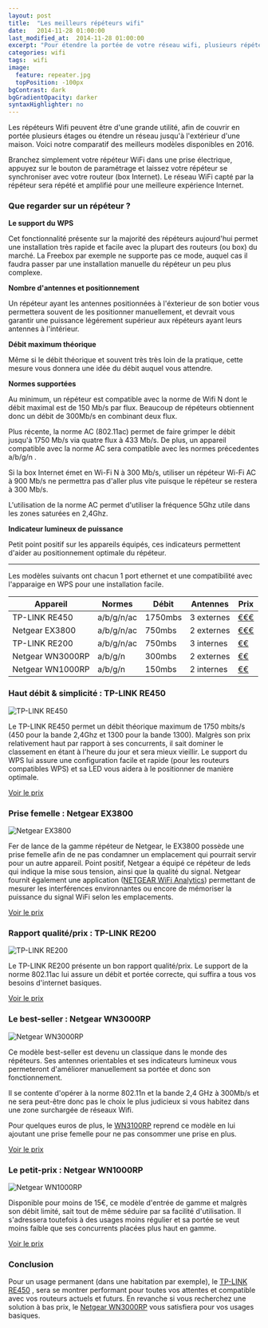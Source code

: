 ```yaml
---
layout: post
title:  "Les meilleurs répéteurs wifi"
date:   2014-11-28 01:00:00
last_modified_at:  2014-11-28 01:00:00
excerpt: "Pour étendre la portée de votre réseau wifi, plusieurs répéteurs Wifi existent. Nous comparons les ..."
categories: wifi
tags:  wifi
image:
  feature: repeater.jpg
  topPosition: -100px
bgContrast: dark
bgGradientOpacity: darker
syntaxHighlighter: no
---
```


Les répéteurs Wifi peuvent être d'une grande utilité, afin de couvrir en portée plusieurs étages ou étendre un réseau jusqu'à l'extérieur d'une maison. Voici notre comparatif des meilleurs modèles disponibles en 2016.

Branchez simplement votre répéteur WiFi dans une prise électrique, appuyez sur le bouton de paramétrage et laissez votre répéteur se synchroniser avec votre routeur (box Internet). Le réseau WiFi capté par la répéteur sera répété et amplifié pour une  meilleure expérience Internet. 

### Que regarder sur un répéteur ?

**Le support du WPS**

 Cet fonctionnalité présente sur la majorité des répéteurs aujourd'hui permet une installation très rapide et facile avec la plupart des routeurs (ou box) du marché.  La Freebox par exemple ne supporte pas ce mode, auquel cas il faudra passer par une installation manuelle du répéteur un peu plus complexe.

**Nombre d'antennes et positionnement**

Un répéteur ayant les antennes positionnées à l'éxterieur de son botier vous permettera souvent de les positionner manuellement, et devrait vous garantir une puissance légérement supérieur aux répéteurs ayant leurs antennes à l'intérieur.

**Débit maximum théorique**

Même si le débit théorique et souvent très très loin de la pratique, cette mesure vous donnera une idée du débit auquel vous attendre.

**Normes supportées**

Au minimum, un répéteur est compatible avec la norme de Wifi N dont le débit maximal est de 150 Mb/s par flux. Beaucoup de répéteurs obtiennent donc un débit de 300Mb/s en combinant deux flux.

Plus récente, la norme AC (802.11ac)  permet de faire grimper le débit jusqu'à 1750  Mb/s via quatre flux à 433 Mb/s. De plus, un appareil compatible avec la norme AC sera compatible avec les normes précedentes a/b/g/n .
 
Si la box Internet émet en Wi-Fi N à 300 Mb/s, utiliser un répéteur Wi-Fi AC à 900 Mb/s ne permettra pas d'aller plus vite puisque le répéteur se restera à 300 Mb/s.

L'utilisation de la norme AC permet d'utiliser la fréquence 5Ghz utile dans les zones saturées en 2,4Ghz.

**Indicateur lumineux de puissance**

Petit point positif sur les appareils équipés, ces indicateurs permettent d'aider au positionnement optimale du répéteur.

---------

Les modèles suivants ont chacun 1 port ethernet et une compatibilité avec l'apparaige en WPS pour une installation facile.


| Appareil	| Normes 	| Débit  | Antennes 	| Prix 	|
|--------------------	|-------------------	|----------------|-----|  ------	|
| TP-LINK RE450	| a/b/g/n/ac 	|  1750mbs 	| 3 externes| <a href="https://www.amazon.fr/dp/B010RXXY48?tag=meilleurs08-21" target="_blank">€€€</a>  |
| Netgear EX3800 	| a/b/g/n/ac 	| 750mbs |2 externes | <a href="https://www.amazon.fr/dp/B00WJGPUB2?tag=meilleurs08-21" target="_blank">€€€</a> |
| TP-LINK RE200 	|  a/b/g/n/ac 	|  750mbs 	| 3 internes| <a href="https://www.amazon.fr/dp/B00KXULGJQ?tag=meilleurs08-21" target="_blank">€€</a> |
| Netgear WN3000RP 	| a/b/g/n 	|  300mbs 	| 2 externes|  <a href="https://www.amazon.fr/dp/B00MWNWEIE?tag=meilleurs08-21" target="_blank">€€</a>	|
| Netgear WN1000RP 	| a/b/g/n 	|  150mbs 	| 2 internes |  <a href="https://www.amazon.fr/dp/B008OAMB2I?tag=meilleurs08-21" target="_blank">€€</a> |



### Haut débit & simplicité : TP-LINK RE450


<img alt="TP-LINK RE450" class="post_img" src="{{ site.baseurl_posts_img }}re450.jpg"/>


Le TP-LINK RE450 permet un débit théorique maximum de 1750 mbits/s (450 pour la bande 2,4Ghz et 1300 pour la bande 1300). Malgrès son prix relativement haut par rapport à ses concurrents, il sait dominer le classement en étant à l'heure du jour et sera mieux vieillir. Le support du WPS lui assure une configuration facile et rapide (pour les routeurs compatibles WPS) et sa LED vous aidera à le positionner de manière optimale.

<a href="https://www.amazon.fr/dp/B010RXXY48?tag=meilleurs08-21" target="_blank">Voir le prix</a>

### Prise femelle : Netgear EX3800

<img alt="Netgear EX3800" class="post_img" src="{{ site.baseurl_posts_img }}ex3800.jpg"/>

Fer de lance de la gamme répéteur de Netgear, le EX3800 possède une prise femelle afin de ne pas condamner un emplacement qui pourrait servir pour un autre appareil.
Point positif, Netgear a équipé ce répéteur de leds qui indique la mise sous tension, ainsi que la qualité du signal. Netgear fournit également une application ([NETGEAR WiFi Analytics](https://play.google.com/store/apps/details?id=com.netgear.WiFiAnalytics))  permettant de mesurer les interférences environnantes ou encore de mémoriser la puissance du signal WiFi selon les emplacements.

<a href="https://www.amazon.fr/dp/B00WJGPUB2?tag=meilleurs08-21" target="_blank">Voir le prix</a>

### Rapport qualité/prix : TP-LINK RE200

<img alt="TP-LINK RE200" class="post_img" src="{{ site.baseurl_posts_img }}re200.jpg"/>

Le TP-LINK RE200 présente un bon rapport qualité/prix. Le support de la norme 802.11ac lui assure un débit et portée correcte, qui suffira a tous vos besoins d'internet basiques.

<a href="https://www.amazon.fr/dp/B00KXULGJQ?tag=meilleurs08-21" target="_blank">Voir le prix</a>

### Le best-seller : Netgear WN3000RP

<img alt="Netgear WN3000RP" class="post_img" src="{{ site.baseurl_posts_img }}wn3000rp.jpg"/>

Ce modèle best-seller est devenu un classique dans le monde des répéteurs. Ses antennes orientables et ses indicateurs lumineux vous permeteront d'améliorer manuellement sa portée et donc son fonctionnement.

Il se contente d'opérer à la norme 802.11n et la bande 2,4 GHz à 300Mb/s et ne sera peut-être donc pas le choix le plus judicieux si vous habitez dans une zone surchargée de réseaux Wifi.

Pour quelques euros de plus, le [WN3100RP](http://www.amazon.fr/dp/B00E4JUTIG) reprend ce modèle en lui ajoutant une prise femelle pour ne pas consommer une prise en plus.

<a href="https://www.amazon.fr/dp/B00MWNWEIE?tag=meilleurs08-21" target="_blank">Voir le prix</a>

### Le petit-prix : Netgear WN1000RP

<img alt="Netgear WN1000RP" class="post_img" src="{{ site.baseurl_posts_img }}wn1000rp.jpg"/>

Disponible pour moins de 15€, ce modèle d'entrée de gamme et malgrès son débit limité, sait tout de même séduire par sa facilité d'utilisation.  Il s'adressera toutefois à des usages moins régulier et sa portée se veut moins faible que ses concurrents placées plus haut en gamme.

<a href="https://www.amazon.fr/dp/B008OAMB2I?tag=meilleurs08-21" target="_blank">Voir le prix</a>

### Conclusion

Pour un usage permanent (dans une habitation par exemple),  le [TP-LINK RE450](https://www.amazon.fr/dp/B010RXXY48?tag=meilleurs08-21) , sera se montrer performant pour toutes vos attentes et compatible avec vos routeurs actuels et futurs. En revanche si vous recherchez une solution à bas prix, le [Netgear WN3000RP](https://www.amazon.fr/dp/B00MWNWEIE?tag=meilleurs08-21) vous satisfiera pour vos usages basiques.